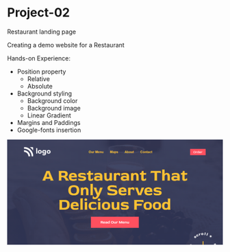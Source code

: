 # Project-02
Restaurant landing page

Creating a demo website for a Restaurant

Hands-on Experience:
- Position property
  - Relative
  - Absolute
- Background styling
  - Background color
  - Background image
  - Linear Gradient
- Margins and Paddings
- Google-fonts insertion

![final](final.png)
